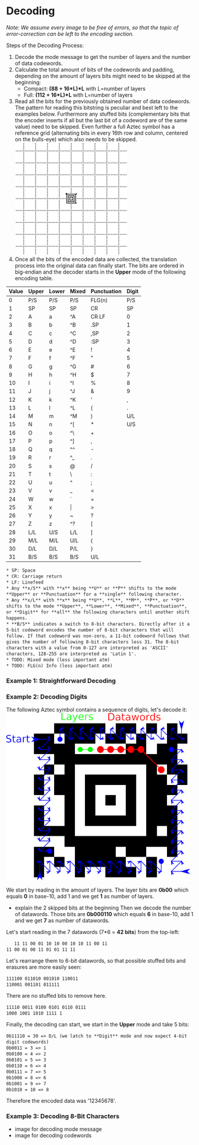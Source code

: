 # Decoding
*Note: We assume every image to be free of errors, so that the topic of error-correction can be left to the encoding section.*

Steps of the Decoding Process:
1. Decode the mode message to get the number of layers and the number of data codewords.
2. Calculate the total amount of bits of the codewords and padding, depending on the amount of layers bits might need to be skipped at the beginning:
    * Compact: **(88 + 16\*L)\*L** with L=number of layers
    * Full: **(112 + 16\*L)\*L** with L=number of layers
3. Read all the bits for the previously obtained number of data codewords. The pattern for reading this bitstring is peculiar and best left to the examples below. Furthermore any stuffed bits (complementary bits that the encoder inserts if all but the last bit of a codeword are of the same value) need to be skipped. Even further a full Aztec symbol has a reference grid (alternating bits in every 16th row and column, centered on the bulls-eye) which also needs to be skipped.  
![Reference Grid on a Symbol of Maximum Size (151x151)](reference_grid_maximum.png)
4. Once all the bits of the encoded data are collected, the translation process into the original data can finally start. The bits are ordered in big-endian and the decoder starts in the **Upper** mode of the following encoding table.

 Value | Upper | Lower | Mixed | Punctuation | Digit
---|---|---|---|---|---
 0 | P/S | P/S | P/S | FLG(n) | P/S
 1 | SP | SP | SP | CR | SP 
 2 | A | a | ^A | CR LF | 0 
 3 | B | b | ^B | .SP | 1 
 4 | C | c | ^C | ,SP | 2 
 5 | D | d | ^D | :SP | 3 
 6 | E | e | ^E | ! | 4 
 7 | F | f | ^F | " | 5
 8 | G | g | ^G | # | 6
 9 | H | h | ^H | $ | 7
 10 | I | i | ^I | % | 8
 11 | J | j | ^J | & | 9
 12 | K | k | ^K | ' | ,
 13 | L | l | ^L | ( | .
 14 | M | m | ^M | ) | U/L
 15 | N | n | ^[ | * | U/S
 16 | O | o | ^\ | + | 
 17 | P | p | ^] | , | 
 18 | Q | q | ^^ | - | 
 19 | R | r | ^_ | . | 
 20 | S | s | @ | / | 
 21 | T | t | \\ | : | 
 22 | U | u | ^ | ; | 
 23 | V | v | _ | < | 
 24 | W | w | ` | = | 
 25 | X | x | \| | > | 
 26 | Y | y | ~ | ? | 
 27 | Z | z | ^? | [ | 
 28 | L/L | U/S | L/L | ] | 
 29 | M/L | M/L | U/L | { | 
 30 | D/L | D/L | P/L | } | 
 31 | B/S | B/S | B/S | U/L |  

    * SP: Space
    * CR: Carriage return
    * LF: Linefeed
    * Any **x/S** with **x** being **U** or **P** shifts to the mode **Upper** or **Punctuation** for a **single** following character. 
    * Any **x/L** with **x** being **U**, **L**, **M**, **P**, or **D** shifts to the mode **Upper**, **Lower**, **Mixed**, **Punctuation**, or **Digit** for **all** the following characters until another shift happens.
    * **B/S** indicates a switch to 8-bit characters. Directly after it a 5-bit codeword encodes the number of 8-bit characters that will follow. If that codeword was non-zero, a 11-bit codeword follows that gives the number of following 8-bit characters less 31. The 8-bit characters with a value from 0-127 are interpreted as 'ASCII' characters, 128-255 are interpreted as 'Latin 1'.
    * TODO: Mixed mode (less important atm)
    * TODO: FLG(n) Info (less important atm)

### Example 1: Straightforward Decoding




### Example 2: Decoding Digits

The following Aztec symbol contains a sequence of digits, let's decode it:
![Aztec Symbol with Digits](decoding_example_2.png)

We start by reading in the amount of layers. The layer bits are **0b00** which equals **0** in base-10, add 1 and we get **1** as number of layers.
- explain the 2 skipped bits at the beginning
Then we decode the number of datawords. Those bits are **0b000110** which equals **6** in base-10, add 1 and we get **7** as number of datawords.

Let's start reading in the 7 datawords (7*6 = **42 bits**) from the top-left:
```
   11 11 00 01 10 10 00 10 10 11 00 11
11 00 01 00 11 01 01 11 11
```

Let's rearrange them to 6-bit datawords, so that possible stuffed bits and erasures are more easily seen:
```
111100 011010 001010 110011
110001 001101 011111
```
There are no stuffed bits to remove here.

```
11110 0011 0100 0101 0110 0111
1000 1001 1010 1111 1
```

Finally, the decoding can start, we start in the **Upper** mode and take 5 bits:
```
0b11110 = 30 => D/L (we latch to **Digit** mode and now expect 4-bit digit codewords)
0b0011 = 3 => 1
0b0100 = 4 => 2
0b0101 = 5 => 3
0b0110 = 6 => 4
0b0111 = 7 => 5
0b1000 = 8 => 6
0b1001 = 9 => 7
0b1010 = 10 => 8
```

Therefore the encoded data was '12345678'.

### Example 3: Decoding 8-Bit Characters

- image for decoding mode message
- image for decoding codewords

